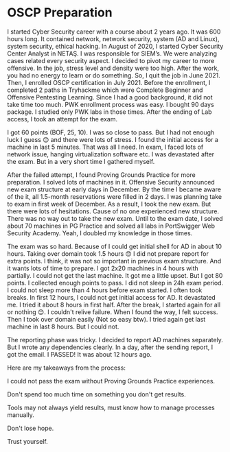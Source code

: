 # OSCP Preparation

I started Cyber Security career with a course about 2 years ago. It was 600 hours long. It contained network, network security, system (AD and Linux), system security, ethical hacking. In August of 2020, I started Cyber Security Center Analyst in NETAŞ. I was responsible for SIEM’s. We were analyzing cases related every security aspect. I decided to pivot my career to more offensive. In the job, stress level and density were too high. After the work, you had no energy to learn or do something. So, I quit the job in June 2021. Then, I enrolled OSCP certification in July 2021. Before the enrollment, I completed 2 paths in Tryhackme which were Complete Beginner and Offensive Pentesting Learning. Since I had a good background, it did not take time too much. PWK enrollment process was easy. I bought 90 days package. I studied only PWK labs in those times. After the ending of Lab access, I took an attempt for the exam.

I got 60 points (BOF, 25, 10). I was so close to pass. But I had not enough luck I guess 😊 and there were lots of stress. I found the initial access for a machine in last 5 minutes. That was all I need. In exam, I faced lots of network issue, hanging virtualization software etc. I was devastated after the exam. But in a very short time I gathered myself.

After the failed attempt, I found Proving Grounds Practice for more preparation. I solved lots of machines in it. Offensive Security announced new exam structure at early days in December. By the time I became aware of the it, all 1.5-month reservations were filled in 2 days. I was planning take to exam in first week of December. As a result, I took the new exam. But there were lots of hesitations. Cause of no one experienced new structure. There was no way out to take the new exam. Until to the exam date, I solved about 70 machines in PG Practice and solved all labs in PortSwigger Web Security Academy. Yeah, I doubled my knowledge in those times.

The exam was so hard. Because of I could get initial shell for AD in about 10 hours. Taking over domain took 1.5 hours 😊 I did not prepare report for extra points. I think, it was not so important in previous exam structure. And it wants lots of time to prepare. I got 2x20 machines in 4 hours with partially. I could not get the last machine. It got me a little upset. But I got 80 points. I collected enough points to pass. I did not sleep in 24h exam period. I could not sleep more than 4 hours before exam started. I often took breaks. In first 12 hours, I could not get initial access for AD. It devastated me. I tried it about 8 hours in first half. After the break, I started again for all or nothing 😊. I couldn't relive failure. When I found the way, I felt success. Then I took over domain easily (Not so easy btw). I tried again get last machine in last 8 hours. But I could not.

The reporting phase was tricky. I decided to report AD machines separately. But I wrote any dependencies clearly. In a day, after the sending report, I got the email. I PASSED! It was about 12 hours ago.

Here are my takeaways from the process:

I could not pass the exam without Proving Grounds Practice experiences.

Don't spend too much time on something you don't get results.

Tools may not always yield results, must know how to manage processes manually.

Don't lose hope.

Trust yourself.
